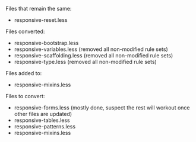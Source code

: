 Files that remain the same:

* responsive-reset.less

Files converted:

* responsive-bootstrap.less
* responsive-variables.less (removed all non-modified rule sets)
* responsive-scaffolding.less (removed all non-modified rule sets)
* responsive-type.less (removed all non-modified rule sets)

Files added to:

* responsive-mixins.less

Files to convert:

* responsive-forms.less (mostly done, suspect the rest will workout once other files are updated)
* responsive-tables.less
* responsive-patterns.less
* responsive-mixins.less
